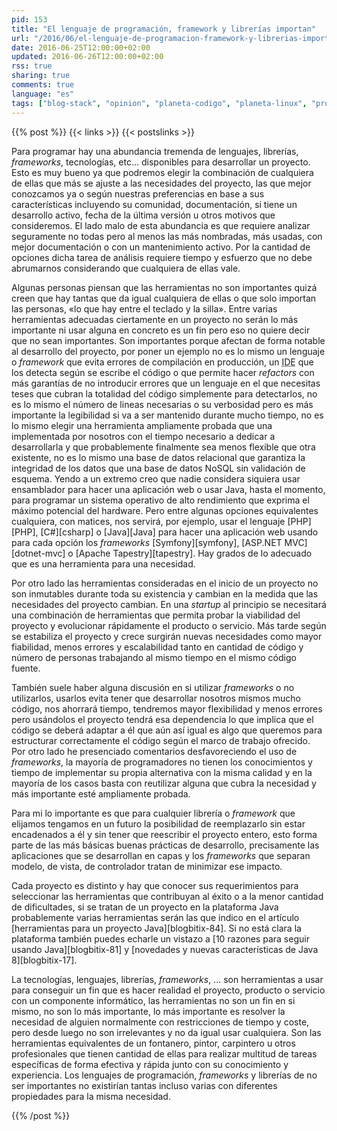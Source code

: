 ```yaml
---
pid: 153
title: "El lenguaje de programación, framework y librerías importan"
url: "/2016/06/el-lenguaje-de-programacion-framework-y-librerias-importan/"
date: 2016-06-25T12:00:00+02:00
updated: 2016-06-26T12:00:00+02:00
rss: true
sharing: true
comments: true
language: "es"
tags: ["blog-stack", "opinion", "planeta-codigo", "planeta-linux", "programacion", "software"]
---
```


{{% post %}}
{{< links >}}
{{< postslinks >}}

Para programar hay una abundancia tremenda de lenguajes, librerías, _frameworks_, tecnologías, etc... disponibles para desarrollar un proyecto. Esto es muy bueno ya que podremos elegir la combinación de cualquiera de ellas que más se ajuste a las necesidades del proyecto, las que mejor conozcamos ya o según nuestras preferencias en base a sus características incluyendo su comunidad, documentación, si tiene un desarrollo activo, fecha de la última versión u otros motivos que consideremos. El lado malo de esta abundancia es que requiere analizar seguramente no todas pero al menos las más nombradas, más usadas, con mejor documentación o con un mantenimiento activo. Por la cantidad de opciones dicha tarea de análisis requiere tiempo y esfuerzo que no debe abrumarnos considerando que cualquiera de ellas vale.

Algunas personas piensan que las herramientas no son importantes quizá creen que hay tantas que da igual cualquiera de ellas o que solo importan las personas, «lo que hay entre el teclado y la silla». Entre varias herramientas adecuadas ciertamente en un proyecto no serán lo más importante ni usar alguna en concreto es un fin pero eso no quiere decir que no sean importantes. Son importantes porque afectan de forma notable al desarrollo del proyecto, por poner un ejemplo no es lo mismo un lenguaje o _framework_ que evita errores de compilación en producción, un <abbr title="Integrated Development Environment">IDE</abbr> que los detecta según se escribe el código o que permite hacer _refactors_ con más garantías de no introducir errores que un lenguaje en el que necesitas teses que cubran la totalidad del código simplemente para detectarlos, no es lo mismo el número de lineas necesarias o su verbosidad pero es más importante la legibilidad si va a ser mantenido durante mucho tiempo, no es lo mismo elegir una herramienta ampliamente probada que una implementada por nosotros con el tiempo necesario a dedicar a desarrollarla y que probablemente finalmente sea menos flexible que otra existente, no es lo mismo una base de datos relacional que garantiza la integridad de los datos que una base de datos NoSQL sin validación de esquema. Yendo a un extremo creo que nadie considera siquiera usar ensamblador para hacer una aplicación web o usar Java, hasta el momento, para programar un sistema operativo de alto rendimiento que exprima el máximo potencial del hardware. Pero entre algunas opciones equivalentes cualquiera, con matices, nos servirá, por ejemplo, usar el lenguaje [PHP][PHP], [C#][csharp] o [Java][Java] para hacer una aplicación web usando para cada opción los _frameworks_ [Symfony][symfony], [ASP.NET MVC][dotnet-mvc] o [Apache Tapestry][tapestry]. Hay grados de lo adecuado que es una herramienta para una necesidad.

Por otro lado las herramientas consideradas en el inicio de un proyecto no son inmutables durante toda su existencia y cambian en la medida que las necesidades del proyecto cambian. En una _startup_ al principio se necesitará una combinación de herramientas que permita probar la viabilidad del proyecto y evolucionar rápidamente el producto o servicio. Más tarde según se estabiliza el proyecto y crece surgirán nuevas necesidades como mayor fiabilidad, menos errores y escalabilidad tanto en cantidad de código y número de personas trabajando al mismo tiempo en el mismo código fuente.

También suele haber alguna discusión en si utilizar _frameworks_ o no utilizarlos, usarlos evita tener que desarrollar nosotros mismos mucho código, nos ahorrará tiempo, tendremos mayor flexibilidad y menos errores pero usándolos el proyecto tendrá esa dependencia lo que implica que el código se deberá adaptar a él que aún así igual es algo que queremos para estructurar correctamente el código según el marco de trabajo ofrecido. Por otro lado he presenciado comentarios desfavoreciendo el uso de _frameworks_, la mayoría de programadores no tienen los conocimientos y tiempo de implementar su propia alternativa con la misma calidad y en la mayoría de los casos basta con reutilizar alguna que cubra la necesidad y más importante esté ampliamente probada.

Para mi lo importante es que para cualquier librería o _framework_ que elijamos tengamos en un futuro la posibilidad de reemplazarlo sin estar encadenados a él y sin tener que reescribir el proyecto entero, esto forma parte de las más básicas buenas prácticas de desarrollo, precisamente las aplicaciones que se desarrollan en capas y los _frameworks_ que separan modelo, de vista, de controlador tratan de minimizar ese impacto.

Cada proyecto es distinto y hay que conocer sus requerimientos para seleccionar las herramientas que contribuyan al éxito o a la menor cantidad de dificultades, si se tratan de un proyecto en la plataforma Java probablemente varias herramientas serán las que indico en el artículo [herramientas para un proyecto Java][blogbitix-84]. Si no está clara la plataforma también puedes echarle un vistazo a [10 razones para seguir usando Java][blogbitix-81] y [novedades y nuevas características de Java 8][blogbitix-17].

La tecnologías, lenguajes, librerías, _frameworks_, ... son herramientas a usar para conseguir un fin que es hacer realidad el proyecto, producto o servicio con un componente informático, las herramientas no son un fin en si mismo, no son lo más importante, lo más importante es resolver la necesidad de alguien normalmente con restricciones de tiempo y coste, pero desde luego no son irrelevantes y no da igual usar cualquiera. Son las herramientas equivalentes de un fontanero, pintor, carpintero u otros profesionales que tienen cantidad de ellas para realizar multitud de tareas específicas de forma efectiva y rápida junto con su conocimiento y experiencia. Los lenguajes de programación, _frameworks_ y librerías de no ser importantes no existirían tantas incluso varias con diferentes propiedades para la misma necesidad.

{{% /post %}}
